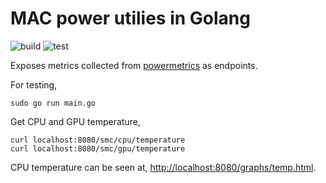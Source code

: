 MAC power utilies in Golang
===========================
![build](https://github.com/abhi-g80/gomac/actions/workflows/build.yml/badge.svg)
![test](https://github.com/abhi-g80/gomac/actions/workflows/test.yml/badge.svg)

Exposes metrics collected from [powermetrics](https://www.unix.com/man-page/osx/1/powermetrics/) as endpoints.

For testing,

    sudo go run main.go

Get CPU and GPU temperature,

    curl localhost:8080/smc/cpu/temperature
    curl localhost:8080/smc/gpu/temperature 

CPU temperature can be seen at, [http://localhost:8080/graphs/temp.html](http://localhost:8080/graphs/temp.html).

